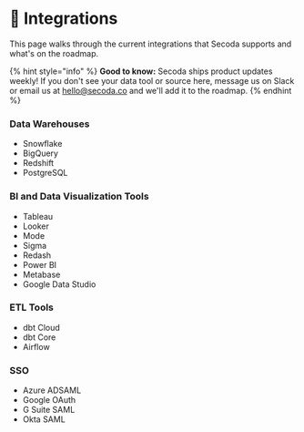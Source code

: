 # 🔌 Integrations

This page walks through the current integrations that Secoda supports and what's on the roadmap.

{% hint style="info" %}
**Good to know:** Secoda ships product updates weekly! If you don't see your data tool or source here, message us on Slack or email us at hello@secoda.co and we'll add it to the roadmap.&#x20;
{% endhint %}

### Data Warehouses

* Snowflake
* BigQuery
* Redshift
* PostgreSQL&#x20;

### BI and Data Visualization Tools

* Tableau&#x20;
* Looker
* Mode&#x20;
* Sigma&#x20;
* Redash
* Power BI&#x20;
* Metabase
* Google Data Studio

### ETL Tools

* dbt Cloud
* dbt Core
* Airflow

### SSO

* Azure ADSAML&#x20;
* Google OAuth
* G Suite SAML
* Okta SAML


